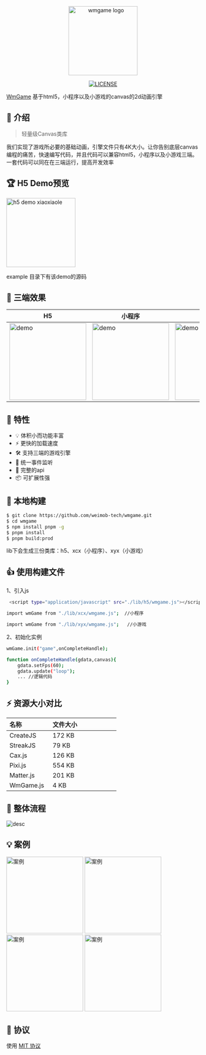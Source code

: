 <p align="center">
  <a href="https://wmgame.design.weimob.com" target="_blank" rel="noopener noreferrer">
    <img width="180" src="https://github.com/weimob-tech/wmgame/assets/20334773/f6a87217-531d-4f58-8b51-9e5c390f29d5" alt="wmgame logo">
  </a>
</p>
<div align="center">

[![LICENSE][license-badge]][license-url]

[license-badge]: https://github.com/weimob-tech/wmgame/assets/20334773/f4449518-2e1c-4ecc-a7c2-709d854b1895
[license-url]: https://github.com/weimob-tech/wmgame/blob/master/LICENSE

</div>

[WmGame](https://github.com/weimob-tech/wmgame) 基于html5，小程序以及小游戏的canvas的2d动画引擎

## 📂 介绍
> 轻量级Canvas类库

我们实现了游戏所必要的基础动画，引擎文件只有4K大小。让你告别底层canvas编程的痛苦，快速编写代码，并且代码可以兼容html5，小程序以及小游戏三端。一套代码可以同在在三端运行，提高开发效率

## 🏆 H5 Demo预览
<img width="180" src="https://github.com/weimob-tech/wmgame/assets/20334773/87135bcc-98ba-4579-87bd-dfa9da42cefb" alt="h5 demo xiaoxiaole">

example 目录下有该demo的源码

## 🔱 三端效果
| H5  | 小程序  |  小游戏 |
| ----------- | ----------------- |----------------- |
|    <img width="200" alt="demo" src="https://github.com/weimob-tech/wmgame/assets/20334773/1d907265-39ba-4a40-828f-093522289e9e">     |    <img width="200" alt="demo" src="https://github.com/weimob-tech/wmgame/assets/20334773/586eb0b6-137b-4c54-a798-7f5973551085">     |       <img width="200" alt="demo" src="https://github.com/weimob-tech/wmgame/assets/20334773/c9cbd8e8-8cb5-47ea-9a6a-7c63064a74ad">      |

## 🎉 特性
- 💡 体积小而功能丰富
- ⚡️ 更快的加载速度
- 🛠️ 支持三端的游戏引擎
- 🔩  统一事件监听
- 🔑 完整的api
- 📦 可扩展性强


## 🔨 本地构建
```bash
$ git clone https://github.com/weimob-tech/wmgame.git
$ cd wmgame
$ npm install pnpm -g
$ pnpm install
$ pnpm build:prod
```
lib下会生成三份类库：h5、xcx（小程序）、xyx（小游戏）

## 👍 使用构建文件
1、引入js
```bash
 <script type="application/javascript" src="./lib/h5/wmgame.js"></script>  //h5

import wmGame from "./lib/xcx/wmgame.js";  //小程序

import wmGame from "./lib/xyx/wmgame.js";   //小游戏
```

2、初始化实例

```bash
wmGame.init("game",onCompleteHandle);

function onCompleteHandle(gdata,canvas){
    gdata.setFps(60);
    gdata.update("loop");
    ... //逻辑代码
}
```

## ⚡ 资源大小对比
| 名称 &nbsp; &nbsp; &nbsp; &nbsp;&nbsp; &nbsp; &nbsp; &nbsp; | 文件大小 &nbsp; &nbsp; &nbsp; &nbsp;&nbsp; &nbsp; &nbsp; &nbsp;&nbsp; &nbsp; &nbsp; &nbsp; |
| ----------- | ----------------- |
| CreateJS          |    172 KB       |
| StreakJS | 79 KB |
| Cax.js             | 126 KB              |
| Pixi.js             | 554 KB              |
| Matter.js             | 201 KB             |
| WmGame.js             | 4 KB            |

## 🔑 整体流程
![desc](https://github.com/weimob-tech/wmgame/assets/20334773/d9d27b60-0529-4a5b-acd6-0a82d922050d)


## 💡 案例
<img width="200" alt="案例" src="https://github.com/weimob-tech/wmgame/assets/20334773/236210a9-2125-4866-8719-6f41aab4fc7f">
<img width="200" alt="案例" src="https://github.com/weimob-tech/wmgame/assets/20334773/eabc7556-a9f7-49d2-a80d-957f0cefa1eb">
<img width="200" alt="案例" src="https://github.com/weimob-tech/wmgame/assets/20334773/80532c9e-b669-4efe-b8ea-07e02cb0c033">
<img width="200" alt="案例" src="https://github.com/weimob-tech/wmgame/assets/20334773/ed6d4056-df64-4589-afcb-6aa4f6ed3153">

## 🎈 协议

使用 [MIT 协议](LICENSE)
